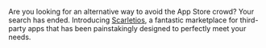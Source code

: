 Are you looking for an alternative way to avoid the App Store crowd? Your search has ended. Introducing [Scarletios](https://scarletios.net/), a fantastic marketplace for third-party apps that has been painstakingly designed to perfectly meet your needs.
